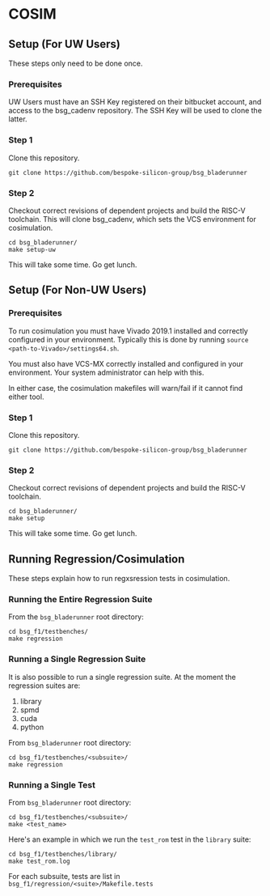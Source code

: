 # COSIM

## Setup (For UW Users)

These steps only need to be done once.

### Prerequisites

UW Users must have an SSH Key registered on their bitbucket account, and access
to the bsg_cadenv repository. The SSH Key will be used to clone the latter.

### Step 1

Clone this repository.

```
git clone https://github.com/bespoke-silicon-group/bsg_bladerunner
```

### Step 2

Checkout correct revisions of dependent projects and build the RISC-V
toolchain. This will clone bsg_cadenv, which sets the VCS environment for
cosimulation.

```
cd bsg_bladerunner/
make setup-uw
```

This will take some time. Go get lunch.


## Setup (For Non-UW Users)

### Prerequisites

To run cosimulation you must have Vivado 2019.1 installed and correctly
configured in your environment. Typically this is done by running `source
<path-to-Vivado>/settings64.sh`. 

You must also have VCS-MX correctly installed and configured in your
environment. Your system administrator can help with this.

In either case, the cosimulation makefiles will warn/fail if it cannot find
either tool.

### Step 1

Clone this repository.

```
git clone https://github.com/bespoke-silicon-group/bsg_bladerunner
```

### Step 2

Checkout correct revisions of dependent projects and build the RISC-V
toolchain. 

```
cd bsg_bladerunner/
make setup
```

This will take some time. Go get lunch.


## Running Regression/Cosimulation

These steps explain how to run regxsression tests in cosimulation.

### Running the Entire Regression Suite

From the `bsg_bladerunner` root directory:

```
cd bsg_f1/testbenches/
make regression
```

### Running a Single Regression Suite

It is also possible to run a single regression suite. At the moment the
regression suites are:

1. library
2. spmd
3. cuda
4. python

From `bsg_bladerunner` root directory:

```
cd bsg_f1/testbenches/<subsuite>/
make regression
```

### Running a Single Test

From `bsg_bladerunner` root directory:

```
cd bsg_f1/testbenches/<subsuite>/
make <test_name> 
```

Here's an example in which we run the `test_rom` test in the `library` suite:

```
cd bsg_f1/testbenches/library/
make test_rom.log
```

For each subsuite, tests are list in `bsg_f1/regression/<suite>/Makefile.tests`
